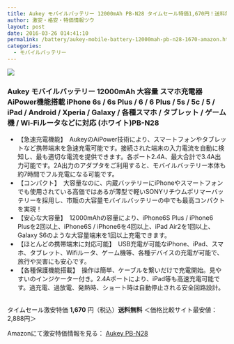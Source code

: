 ```yaml
---
title: Aukey モバイルバッテリー 12000mAh PB-N28 タイムセール特価1,670円！送料無料！
author: 激安・格安・特価情報ツウ
layout: post
date: 2016-03-26 014:41:10
permalink: /battery/aukey-mobile-battery-12000mah-pb-n28-1670-amazon.html
categories:
  - モバイルバッテリー
---
```


<div class="img-bg2 img_L">
<a  href="http://www.amazon.co.jp/gp/product/B0142ROGEC/ref=as_li_qf_sp_asin_il?ie=UTF8&camp=247&creative=1211&creativeASIN=B0142ROGEC&linkCode=as2&tag=tokkajohotsu-22"><img border="0" src="http://ws-fe.amazon-adsystem.com/widgets/q?_encoding=UTF8&ASIN=B0142ROGEC&Format=_SL160_&ID=AsinImage&MarketPlace=JP&ServiceVersion=20070822&WS=1&tag=tokkajohotsu-22" ></a><img src="http://ir-jp.amazon-adsystem.com/e/ir?t=tokkajohotsu-22&l=as2&o=9&a=B0142ROGEC" width="1" height="1" border="0" alt="" style="border:none !important; margin:0px !important;" />
</div>

### Aukey モバイルバッテリー 12000mAh 大容量 スマホ充電器 AiPower機能搭載 iPhone 6s / 6s Plus / 6 / 6 Plus / 5s / 5c / 5 / iPad / Android / Xperia / Galaxy / 各種スマホ / タブレット / ゲーム機 / Wi-Fiルータなどに対応 (ホワイト)PB-N28
<!--more-->

* 【急速充電機能】　AukeyのAiPower技術により、スマートフォンやタブレットなど携帯端末を急速充電可能です。接続された端末の入力電流を自動に検知し、最も適切な電流を提供できます。各ポート2.4A、最大合計で3.4A出力可能です。2A出力のアダプタをご利用すると、モバイルバッテリー本体も約7時間でフル充電になる可能です。
* 【コンパクト】　大容量なのに、内蔵バッテリーにiPhoneやスマートフォンでも使用されている高価ではあるが薄型で軽いSONYリチウムポリマーバッテリーを採用し、市販の大容量モバイルバッテリーの中でも最高コンパクトを実現！
* 【安心な大容量】　12000mAhの容量により、iPhone6S Plus / iPhone6 Plusを2回以上、iPhone6S / iPhone6を4回以上、iPad Air2を1回以上、Galaxy S6のような大容量端末を1回以上充電できます。
* 【ほとんどの携帯端末に対応可能】　USB充電が可能なiPhone、iPad、スマホ、タブレット、Wifiルータ、ゲーム機等、各種デバイスの充電が可能で、旅行や災害にも安心です。
* 【各種保護機能搭載】　操作は簡単、ケーブルを繋いだけで充電開始。見やすいのインジケーター付き。2.4Aポートにより、iPad等も高速充電可能です。過充電、過放電、発熱時、ショート時は自動停止される安全回路設計。

<br clear="all" />タイムセール激安特価 <span class="tokka-price"><strong>1,670</strong></span> 円（税込）**送料無料**
＜価格比較サイト最安値：2,888円＞

Amazonにて激安特価情報を見る： <span class="fs150p"><a href="http://www.amazon.co.jp/gp/product/B0142ROGEC/ref=as_li_qf_sp_asin_il?ie=UTF8&camp=247&creative=1211&creativeASIN=B0142ROGEC&linkCode=as2&tag=tokkajohotsu-22" target="_blank">Aukey PB-N28</a></span>
